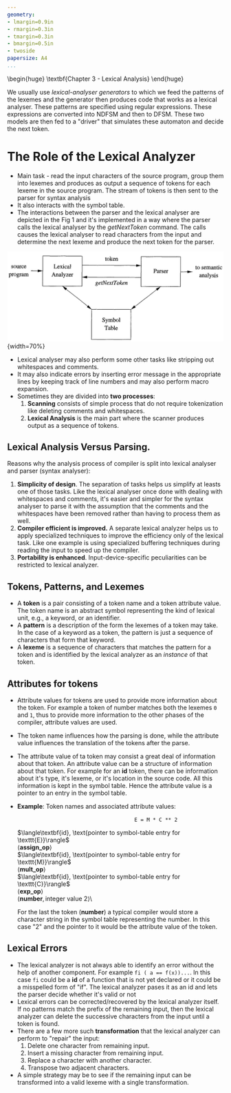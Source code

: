 ```yaml
---
geometry:
- lmargin=0.9in
- rmargin=0.3in
- tmargin=0.3in
- bmargin=0.5in
- twoside
papersize: A4
...
```


\begin{huge}
\textbf{Chapter 3 - Lexical Analysis}
\end{huge}


We usually use *lexical-analyser generators* to which we feed the patterns of
the lexemes and the generator then produces code that works as a lexical
analyser. These patterns are specified using regular expressions. These
expressions are converted into NDFSM and then to DFSM. These two models are
then fed to a "driver" that simulates these automaton and decide the next
token.

# The Role of the Lexical Analyzer

- Main task - read the input characters of the source program, group them into
  lexemes and produces as output a sequence of tokens for each lexeme in the
  source program. The stream of tokens is then sent to the parser for syntax
  analysis
- It also interacts with the symbol table.
- The interactions between the parser and the lexical analyser are depicted in
  the Fig 1 and it's implemented in a way where the parser calls the lexical
  analyser by the *getNextToken* command. The calls causes the lexical analyser
  to read characters from the input and determine the next lexeme and produce
  the next token for the parser.

![Interaction between Lexical Analyser and parser](img/interaction-parser-lex.png){width=70%}

- Lexical analyser may also perform some other tasks like stripping out
  whitespaces and comments.
- It may also indicate errors by inserting error message in the appropriate
  lines by keeping track of line numbers and may also perform macro expansion.
- Sometimes they are divided into **two processes**:
  1. **Scanning** consists of simple process that do not require tokenization
  like deleting comments and whitespaces.
  2. **Lexical Analysis** is the main part where the scanner produces output as
  a sequence of tokens.

## Lexical Analysis Versus Parsing.

Reasons why the analysis process of compiler is split into lexical analyser and
parser (syntax analyser):

1. **Simplicity of design**. The separation of tasks helps us simplify at
   leasts one of those tasks. Like the lexical analyser once done with dealing
   with whitespaces and comments, it's easier and simpler for the syntax
   analyser to parse it with the assumption that the comments and the
   whitespaces have been removed rather than having to process them as well.
2. **Compiler efficient is improved.** A separate lexical analyzer helps us to
   apply specialized techniques to improve the efficiency only of the lexical
   task. Like one example is using specialized buffering techniques during
   reading the input to speed up the compiler.
3. **Portability is enhanced**. Input-device-specific peculiarities can be
   restricted to lexical analyzer.

## Tokens, Patterns, and Lexemes

- A **token** is a pair consisting of a token name and a token attribute value.
  The token name is an abstract symbol representing the kind of lexical unit,
  e.g., a keyword, or an identifier.
- A **pattern** is a description of the form the lexemes of a token may take.
  In the case of a keyword as a token, the pattern is just a sequence of
  characters that form that keyword.
- A **lexeme** is a sequence of characters that matches the pattern for a token
  and is identified by the lexical analyzer as an *instance* of that token.

## Attributes for tokens

- Attribute values for tokens are used to provide more information about the
  token. For example a token of number matches both the lexemes `0` and `1`,
  thus to provide more information to the other phases of the compiler,
  attribute values are used.
- The token name influences how the parsing is done, while the attribute value
  influences the translation of the tokens after the parse.
- The attribute value of ta token may consist a great deal of information about
  that token. An attribute value can be a structure of information about that
  token. For example for an **id** token, there can be information about it's
  type, it's lexeme, or it's location in the source code. All this information
  is kept in the symbol table. Hence the attribute value is a pointer to an
  entry in the symbol table.
- **Example**: Token names and associated attribute values:

                                            E = M * C ** 2

  $\langle\textbf{id}, \text{pointer to symbol-table entry for \texttt{E}}\rangle$\
$\langle\textbf{assign\_op}\rangle$\
$\langle\textbf{id}, \text{pointer to symbol-table entry for \texttt{M}}\rangle$\
$\langle\textbf{mult\_op}\rangle$\
$\langle\textbf{id}, \text{pointer to symbol-table entry for \texttt{C}}\rangle$\
$\langle\textbf{exp\_op}\rangle$\
$\langle\textbf{number}, \text{integer value 2}\rangle$\

  For the last the token (**number**) a typical compiler would store a
  character string in the symbol table representing the number. In this case
  "2" and the pointer to it would be the attribute value of the token.

## Lexical Errors
- The lexical analyzer is not always able to identify an error without the help
  of another component. For example `fi ( a == f(x))...`. In this case `fi`
  could be a **id** of a function that is not yet declared or it could be a
  misspelled form of "if". The lexical analyzer pases it as an id and lets the
  parser decide whether it's valid or not
- Lexical errors can be corrected/recovered by the lexical analyzer itself. If
  no patterns match the prefix of the remaining input, then the lexical
  analyzer can delete the successive characters from the input until a token is
  found.
- There are a few more such **transformation** that the lexical analyzer can
  perform to "repair" the input:
  1. Delete one character from remaining input.
  2. Insert a missing character from remaining input.
  3. Replace a character with another character.
  4. Transpose two adjacent characters.
- A simple strategy may be to see if the remaining input can be transformed
  into a valid lexeme with a single transformation.

